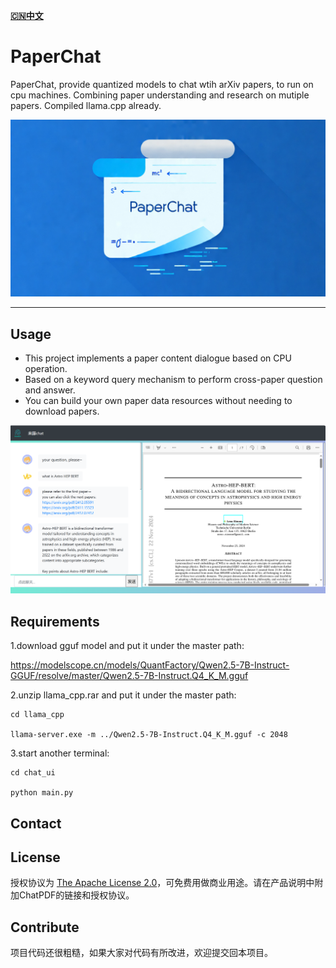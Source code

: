 [**🇨🇳中文**](https://github.com/elenalulu/PaperChat/blob/master/README_CN.md)

# PaperChat
PaperChat, provide quantized models to chat wtih arXiv papers, to run on cpu machines. Combining paper understanding and research on mutiple papers. Compiled llama.cpp already. 


<div>
	<p align="center">
  <img alt="Animation Demo" src="https://github.com/elenalulu/PaperChat/blob/main/docs/logo.png" width="660" />
  </p>
</div>

-----------------

## Usage

- This project implements a paper content dialogue based on CPU operation.
- Based on a keyword query mechanism to perform cross-paper question and answer.
- You can build your own paper data resources without needing to download papers.


<div>
	<p align="center">
  <img alt="Animation Demo" src="https://github.com/elenalulu/PaperChat/blob/main/docs/ui.png" width="660" />
  </p>
</div>


## Requirements

1.download gguf model and put it under the master path: 

https://modelscope.cn/models/QuantFactory/Qwen2.5-7B-Instruct-GGUF/resolve/master/Qwen2.5-7B-Instruct.Q4_K_M.gguf


2.unzip llama_cpp.rar and put it under the master path:

```shell
cd llama_cpp

llama-server.exe -m ../Qwen2.5-7B-Instruct.Q4_K_M.gguf -c 2048
```


3.start another terminal:

```shell
cd chat_ui

python main.py
```



## Contact




## License


授权协议为 [The Apache License 2.0](LICENSE)，可免费用做商业用途。请在产品说明中附加ChatPDF的链接和授权协议。


## Contribute
项目代码还很粗糙，如果大家对代码有所改进，欢迎提交回本项目。